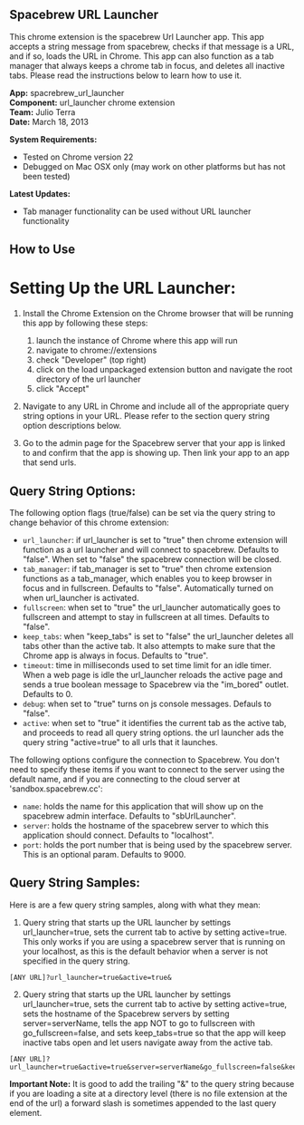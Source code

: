 Spacebrew URL Launcher
----------------------

This chrome extension is the spacebrew Url Launcher app. This app accepts a string message from spacebrew, checks if that message is a URL, and if so, loads the URL in Chrome. This app can also function as a tab manager that always keeps a chrome tab in focus, and deletes all inactive tabs. Please read the instructions below to learn how to use it.

**App:** 	spacrebrew_url_launcher  
**Component:** 	url_launcher chrome extension  
**Team:** 	Julio Terra  
**Date:** 	March 18, 2013    
  
**System Requirements:** 
* Tested on Chrome version 22 
* Debugged on Mac OSX only (may work on other platforms but has not been tested)  

**Latest Updates:** 
* Tab manager functionality can be used without URL launcher functionality 
  
How to Use 
----------------------------  

Setting Up the URL Launcher:
============================  

1. Install the Chrome Extension on the Chrome browser that will be running this app by following these steps:
	1. launch the instance of Chrome where this app will run
	2. navigate to chrome://extensions
	3. check "Developer" (top right)
	4. click on the load unpackaged extension button and navigate the root directory of the url launcher
	5. click "Accept"
  
2. Navigate to any URL in Chrome and include all of the appropriate query string options in your URL. Please refer to the section query string option descriptions below.
  
3. Go to the admin page for the Spacebrew server that your app is linked to and confirm that the app is showing up. Then link your app to an app that send urls.
  
Query String Options:
---------------------  
  
The following option flags (true/false) can be set via the query string to change behavior of this chrome extension:

* `url_launcher`: if url_launcher is set to "true" then chrome extension will function as a url launcher and will connect to spacebrew. Defaults to "false". When set to "false" the spacebrew connection will be closed. 
* `tab_manager`: if tab_manager is set to "true" then chrome extension functions as a tab_manager, which enables you to keep browser in focus and in fullscreen. Defaults to "false". Automatically turned on when url_launcher is activated.
* `fullscreen`: when set to "true" the url_launcher automatically goes to fullscreen and attempt to stay in fullscreen at all times. Defaults to "false".
* `keep_tabs`: when "keep_tabs" is set to "false" the url_launcher deletes all tabs other than the active tab. It also attempts to make sure that the Chrome app is always in focus. Defaults to "true".
* `timeout`: time in milliseconds used to set time limit for an idle timer. When a web page is idle the url_launcher reloads the active page and sends a true boolean message to Spacebrew via the "im_bored" outlet. Defaults to 0.
* `debug`: when set to "true" turns on js console messages. Defauls to "false".
* `active`: when set to "true" it identifies the current tab as the active tab, and proceeds to read all query string options. the url launcher ads the query string "active=true" to all urls that it launches. 

The following options configure the connection to Spacebrew. You don't need to specify these items if you want to connect to the server using the default name, and if you are connecting to the cloud server at 'sandbox.spacebrew.cc':
* `name`: holds the name for this application that will show up on the spacebrew admin interface. Defaults to "sbUrlLauncher".
* `server`: holds the hostname of the spacebrew server to which this application should connect. Defaults to "localhost".
* `port`: holds the port number that is being used by the spacebrew server. This is an optional param. Defaults to 9000. 

Query String Samples:
---------------------  
  
Here is are a few query string samples, along with what they mean:
  
1. Query string that starts up the URL launcher by settings url_launcher=true, sets the current tab to active by setting active=true. This only works if you are using a spacebrew server that is running on your localhost, as this is the default behavior when a server is not specified in the query string. 
```
[ANY URL]?url_launcher=true&active=true&
```
	
2. Query string that starts up the URL launcher by settings url_launcher=true, sets the current tab to active by setting active=true, sets the hostname of the Spacebrew servers by setting server=serverName, tells the app NOT to go to fullscreen with go_fullscreen=false, and sets keep_tabs=true so that the app will keep inactive tabs open and let users navigate away from the active tab.
```
[ANY URL]?url_launcher=true&active=true&server=serverName&go_fullscreen=false&keep_tabs=true&
```

**Important Note:** It is good to add the trailing "&" to the query string because if you are loading a site at a directory level (there is no file extension at the end of the url) a forward slash is sometimes appended to the last query element.
